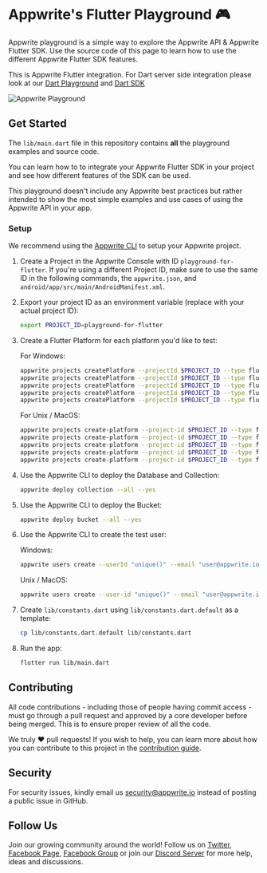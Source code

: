 # Appwrite's Flutter Playground 🎮

Appwrite playground is a simple way to explore the Appwrite API & Appwrite Flutter SDK. Use the source code of this page to learn how to use the different Appwrite Flutter SDK features.

This is Appwrite Flutter integration. For Dart server side integration please look at our [Dart Playground](https://github.com/appwrite/playground-for-dart) and [Dart SDK](https://github.com/appwrite/sdk-for-dart)

![Appwrite Playground](preview.png)

## Get Started

The `lib/main.dart` file in this repository contains **all** the playground examples and source code.

You can learn how to to integrate your Appwrite Flutter SDK in your project and see how different features of the SDK can be used.

This playground doesn't include any Appwrite best practices but rather intended to show the most simple examples and use cases of using the Appwrite API in your app.

### Setup

We recommend using the [Appwrite CLI](https://appwrite.io/docs/command-line) to setup your Appwrite project.

1. Create a Project in the Appwrite Console with ID `playground-for-flutter`. If you're using a different Project ID, make sure to use the same ID in the following commands, the `appwrite.json`, and `android/app/src/main/AndroidManifest.xml`.

2. Export your project ID as an environment variable (replace with your actual project ID):

   ```bash
   export PROJECT_ID=playground-for-flutter
   ```

3. Create a Flutter Platform for each platform you'd like to test:

   For Windows:
   ```bash
   appwrite projects createPlatform --projectId $PROJECT_ID --type flutter-ios --name "io.appwrite.playgroundForFlutter" --key "io.appwrite.playgroundForFlutter"
   appwrite projects createPlatform --projectId $PROJECT_ID --type flutter-android --name "io.appwrite.playground_for_flutter" --key "io.appwrite.playground_for_flutter"
   appwrite projects createPlatform --projectId $PROJECT_ID --type flutter-macos --name "io.appwrite.playgroundForFlutter" --key "io.appwrite.playgroundForFlutter"
   appwrite projects createPlatform --projectId $PROJECT_ID --type flutter-windows --name "playground_for_flutter" --key "playground_for_flutter"
   appwrite projects createPlatform --projectId $PROJECT_ID --type flutter-linux --name "playground_for_flutter" --key "playground_for_flutter"
   ```

   For Unix / MacOS:
   ```bash
   appwrite projects create-platform --project-id $PROJECT_ID --type flutter-ios --name "io.appwrite.playgroundForFlutter" --key "io.appwrite.playgroundForFlutter"
   appwrite projects create-platform --project-id $PROJECT_ID --type flutter-android --name "io.appwrite.playground_for_flutter" --key "io.appwrite.playground_for_flutter"
   appwrite projects create-platform --project-id $PROJECT_ID --type flutter-macos --name "io.appwrite.playgroundForFlutter" --key "io.appwrite.playgroundForFlutter"
   appwrite projects create-platform --project-id $PROJECT_ID --type flutter-windows --name "playground_for_flutter" --key "playground_for_flutter"
   appwrite projects create-platform --project-id $PROJECT_ID --type flutter-linux --name "playground_for_flutter" --key "playground_for_flutter"
   ```

4. Use the Appwrite CLI to deploy the Database and Collection:

   ```bash
   appwrite deploy collection --all --yes
   ```

5. Use the Appwrite CLI to deploy the Bucket:

   ```bash
   appwrite deploy bucket --all --yes
   ```

6. Use the Appwrite CLI to create the test user:

   Windows:
   ```bash
   appwrite users create --userId "unique()" --email "user@appwrite.io" --password "password" --name "Test User"
   ```

   Unix / MacOS:
   ```bash
   appwrite users create --user-id "unique()" --email "user@appwrite.io" --password "password" --name "Test User"
   ```

7. Create `lib/constants.dart` using `lib/constants.dart.default` as a template:

   ```bash
   cp lib/constants.dart.default lib/constants.dart
   ```

8. Run the app:

   ```bash
   flutter run lib/main.dart
   ```

## Contributing

All code contributions - including those of people having commit access - must go through a pull request and approved by a core developer before being merged. This is to ensure proper review of all the code.

We truly ❤️ pull requests! If you wish to help, you can learn more about how you can contribute to this project in the [contribution guide](https://github.com/appwrite/appwrite/blob/master/CONTRIBUTING.md).

## Security

For security issues, kindly email us [security@appwrite.io](mailto:security@appwrite.io) instead of posting a public issue in GitHub.

## Follow Us

Join our growing community around the world! Follow us on [Twitter](https://twitter.com/appwrite), [Facebook Page](https://www.facebook.com/appwrite.io), [Facebook Group](https://www.facebook.com/groups/appwrite.developers/) or join our [Discord Server](https://appwrite.io/discord) for more help, ideas and discussions.
